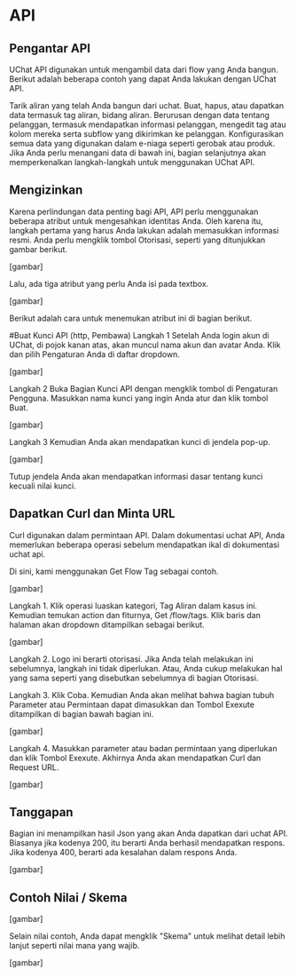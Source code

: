 # API

## Pengantar API
UChat API digunakan untuk mengambil data dari flow yang Anda bangun. Berikut adalah beberapa contoh yang dapat Anda lakukan dengan UChat API.

Tarik aliran yang telah Anda bangun dari uchat.
Buat, hapus, atau dapatkan data termasuk tag aliran, bidang aliran.
Berurusan dengan data tentang pelanggan, termasuk mendapatkan informasi pelanggan, mengedit tag atau kolom mereka serta subflow yang dikirimkan ke pelanggan.
Konfigurasikan semua data yang digunakan dalam e-niaga seperti gerobak atau produk.
Jika Anda perlu menangani data di bawah ini, bagian selanjutnya akan memperkenalkan langkah-langkah untuk menggunakan UChat API.

## Mengizinkan
Karena perlindungan data penting bagi API, API perlu menggunakan beberapa atribut untuk mengesahkan identitas Anda. Oleh karena itu, langkah pertama yang harus Anda lakukan adalah memasukkan informasi resmi. Anda perlu mengklik tombol Otorisasi, seperti yang ditunjukkan gambar berikut.

[gambar]

Lalu, ada tiga atribut yang perlu Anda isi pada textbox.

[gambar]

Berikut adalah cara untuk menemukan atribut ini di bagian berikut.

#Buat Kunci API (http, Pembawa)
Langkah 1 Setelah Anda login akun di UChat, di pojok kanan atas, akan muncul nama akun dan avatar Anda. Klik dan pilih Pengaturan Anda di daftar dropdown.

[gambar]

Langkah 2 Buka Bagian Kunci API dengan mengklik tombol di Pengaturan Pengguna. Masukkan nama kunci yang ingin Anda atur dan klik tombol Buat.

[gambar]

Langkah 3 Kemudian Anda akan mendapatkan kunci di jendela pop-up.

[gambar]

Tutup jendela Anda akan mendapatkan informasi dasar tentang kunci kecuali nilai kunci.

## Dapatkan Curl dan Minta URL
Curl digunakan dalam permintaan API. Dalam dokumentasi uchat API, Anda memerlukan beberapa operasi sebelum mendapatkan ikal di dokumentasi uchat api.

Di sini, kami menggunakan Get Flow Tag sebagai contoh.

[gambar]

Langkah 1. Klik operasi luaskan kategori, Tag Aliran dalam kasus ini. Kemudian temukan action dan fiturnya, Get /flow/tags. Klik baris dan halaman akan dropdown ditampilkan sebagai berikut.

[gambar]

Langkah 2. Logo ini berarti otorisasi. Jika Anda telah melakukan ini sebelumnya, langkah ini tidak diperlukan. Atau, Anda cukup melakukan hal yang sama seperti yang disebutkan sebelumnya di bagian Otorisasi.

Langkah 3. Klik Coba. Kemudian Anda akan melihat bahwa bagian tubuh Parameter atau Permintaan dapat dimasukkan dan Tombol Exexute ditampilkan di bagian bawah bagian ini.

[gambar]

Langkah 4. Masukkan parameter atau badan permintaan yang diperlukan dan klik Tombol Exexute. Akhirnya Anda akan mendapatkan Curl dan Request URL.

[gambar]

## Tanggapan
Bagian ini menampilkan hasil Json yang akan Anda dapatkan dari uchat API. Biasanya jika kodenya 200, itu berarti Anda berhasil mendapatkan respons. Jika kodenya 400, berarti ada kesalahan dalam respons Anda.

[gambar]

## Contoh Nilai / Skema

[gambar]

Selain nilai contoh, Anda dapat mengklik "Skema" untuk melihat detail lebih lanjut seperti nilai mana yang wajib.

[gambar]
